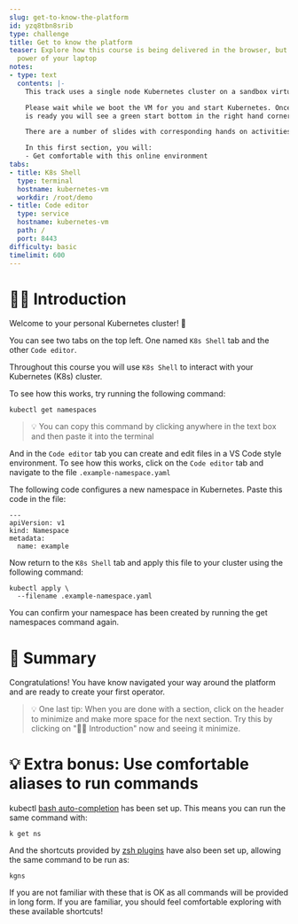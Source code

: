 ```yaml
---
slug: get-to-know-the-platform
id: yzq8tbn8srib
type: challenge
title: Get to know the platform
teaser: Explore how this course is being delivered in the browser, but has all the
  power of your laptop
notes:
- type: text
  contents: |-
    This track uses a single node Kubernetes cluster on a sandbox virtual machine.

    Please wait while we boot the VM for you and start Kubernetes. Once the VM
    is ready you will see a green start bottom in the right hand corner.

    There are a number of slides with corresponding hands on activities, these are each called "sections"

    In this first section, you will:
    - Get comfortable with this online environment
tabs:
- title: K8s Shell
  type: terminal
  hostname: kubernetes-vm
  workdir: /root/demo
- title: Code editor
  type: service
  hostname: kubernetes-vm
  path: /
  port: 8443
difficulty: basic
timelimit: 600
---
```


👋🏾 Introduction
==============

Welcome to your personal Kubernetes cluster! 🏡

You can see two tabs on the top left. One named `K8s Shell` tab and the other `Code editor`.

Throughout this course you will use `K8s Shell` to interact with your Kubernetes (K8s) cluster.

To see how this works, try running the following command:

```
kubectl get namespaces
```

> 💡 You can copy this command by clicking anywhere in the text box and then paste it into the terminal

And in the `Code editor` tab you can create and edit files in a VS Code style environment. To see how this works, click on the `Code editor` tab and navigate to the file `.example-namespace.yaml`

The following code configures a new namespace in Kubernetes. Paste this code in the file:

```
---
apiVersion: v1
kind: Namespace
metadata:
  name: example
```

Now return to the `K8s Shell` tab and apply this file to your cluster using the following command:

```
kubectl apply \
  --filename .example-namespace.yaml
```

You can confirm your namespace has been created by running the get namespaces command again.

📕 Summary
==============

Congratulations! You have know navigated your way around the platform and are ready to create your first operator.

> 💡 One last tip: When you are done with a section, click on the header to minimize and make more space for the next section. Try this by clicking on "👋🏾 Introduction" now and seeing it minimize.



💡 Extra bonus: Use comfortable aliases to run commands
==============

kubectl [bash auto-completion](https://kubernetes.io/docs/tasks/tools/included/optional-kubectl-configs-bash-linux/) has been set up. This means you can run the same command with:

```
k get ns
```

And the shortcuts provided by [zsh plugins](https://github.com/ohmyzsh/ohmyzsh/blob/master/plugins/kubectl/README.md) have also been set up, allowing the same command to be run as:

```
kgns
```

If you are not familiar with these that is OK as all commands will be provided in long form. If you are familiar, you should feel comfortable exploring with these available shortcuts!
